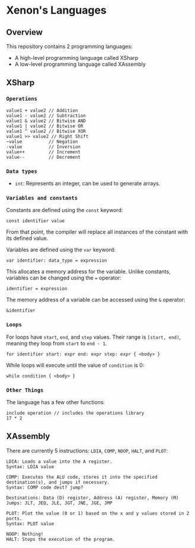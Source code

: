 # Xenon's Languages
## Overview
This repository contains 2 programming languages:
  - A high-level programming language called XSharp
  - A low-level programming language called XAssembly

## XSharp
### `Operations`
```
value1 + value2 // Addition
value1 - value2 // Subtraction
value1 & value2 // Bitwise AND
value1 | value2 // Bitwise OR
value1 ^ value2 // Bitwise XOR
value1 >> value2 // Right Shift
~value          // Negation
-value          // Inversion
value++         // Increment
value--         // Decrement
```

### `Data types`
- `int`: Represents an integer, can be used to generate arrays.

### `Variables and constants`
Constants are defined using the `const` keyword:
```
const identifier value
```
From that point, the compiler will replace all instances of the constant with its defined value.

Variables are defined using the `var` keyword:
```
var identifier: data_type = expression
```
This allocates a memory address for the variable.
Unlike constants, variables can be changed using the `=` operator:
```
identifier = expression
```
The memory address of a variable can be accessed using the `&` operator:
```
&identifier
```

### `Loops`
For loops have `start`, `end`, and `step` values. Their range is `[start, end)`, meaning they loop from `start` to `end - 1`.
```
for identifier start: expr end: expr step: expr { <body> }
```
While loops will execute until the value of `condition` is 0:
```
while condition { <body> }
```

### `Other Things`
The language has a few other functions:
```
include operation // includes the operations library
17 * 2
```

## XAssembly
There are currently 5 instructions: `LDIA`, `COMP`, `NOOP`, `HALT`, and `PLOT`:
```
LDIA: Loads a value into the A register.
Syntax: LDIA value
```
```
COMP: Executes the ALU code, stores it into the specified destination(s), and jumps if necessary.
Syntax: COMP code dest? jump?

Destinations: Data (D) register, Address (A) register, Memory (M)
Jumps: JLT, JEQ, JLE, JGT, JNE, JGE, JMP
```
```
PLOT: Plot the value (0 or 1) based on the x and y values stored in 2 ports.
Syntax: PLOT value
```
```
NOOP: Nothing!
HALT: Stops the execution of the program.
```
